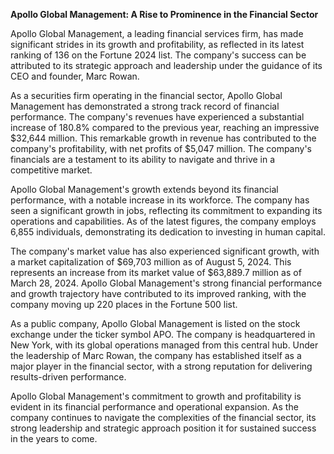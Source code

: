 **Apollo Global Management: A Rise to Prominence in the Financial Sector**

Apollo Global Management, a leading financial services firm, has made significant strides in its growth and profitability, as reflected in its latest ranking of 136 on the Fortune 2024 list. The company's success can be attributed to its strategic approach and leadership under the guidance of its CEO and founder, Marc Rowan.

As a securities firm operating in the financial sector, Apollo Global Management has demonstrated a strong track record of financial performance. The company's revenues have experienced a substantial increase of 180.8% compared to the previous year, reaching an impressive $32,644 million. This remarkable growth in revenue has contributed to the company's profitability, with net profits of $5,047 million. The company's financials are a testament to its ability to navigate and thrive in a competitive market.

Apollo Global Management's growth extends beyond its financial performance, with a notable increase in its workforce. The company has seen a significant growth in jobs, reflecting its commitment to expanding its operations and capabilities. As of the latest figures, the company employs 6,855 individuals, demonstrating its dedication to investing in human capital.

The company's market value has also experienced significant growth, with a market capitalization of $69,703 million as of August 5, 2024. This represents an increase from its market value of $63,889.7 million as of March 28, 2024. Apollo Global Management's strong financial performance and growth trajectory have contributed to its improved ranking, with the company moving up 220 places in the Fortune 500 list.

As a public company, Apollo Global Management is listed on the stock exchange under the ticker symbol APO. The company is headquartered in New York, with its global operations managed from this central hub. Under the leadership of Marc Rowan, the company has established itself as a major player in the financial sector, with a strong reputation for delivering results-driven performance.

Apollo Global Management's commitment to growth and profitability is evident in its financial performance and operational expansion. As the company continues to navigate the complexities of the financial sector, its strong leadership and strategic approach position it for sustained success in the years to come.